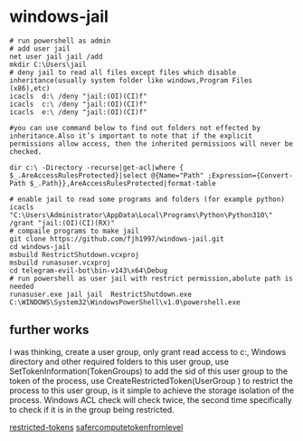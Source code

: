 # windows-jail

```
# run powershell as admin
# add user jail
net user jail jail /add
mkdir C:\Users\jail
# deny jail to read all files except files which disable inheritance(usually system folder like windows,Program Files (x86),etc)
icacls  d:\ /deny "jail:(OI)(CI)f"
icacls  c:\ /deny "jail:(OI)(CI)f"
icacls  e:\ /deny "jail:(OI)(CI)f"

#you can use command below to find out folders not effected by inheritance.Also it’s important to note that if the explicit permissions allow access, then the inherited permissions will never be checked.

dir c:\ -Directory -recurse|get-acl|where { $_.AreAccessRulesProtected}|select @{Name="Path" ;Expression={Convert-Path $_.Path}},AreAccessRulesProtected|format-table

# enable jail to read some programs and folders (for example python)
icacls "C:\Users\Administrator\AppData\Local\Programs\Python\Python310\" /grant "jail:(OI)(CI)(RX)"
# compaile programs to make jail
git clone https://github.com/fjh1997/windows-jail.git
cd windows-jail
msbuild RestrictShutdown.vcxproj
msbuild runasuser.vcxproj
cd telegram-evil-bot\bin-v143\x64\Debug
# run powershell as user jail with restrict permission,abolute path is needed
runasuser.exe jail jail  RestrictShutdown.exe  C:\WINDOWS\System32\WindowsPowerShell\v1.0\powershell.exe
```

## further works

I was thinking, create a user group, only grant read access to c:, Windows directory and other required folders to this user group, use SetTokenInformation(TokenGroups) to add the sid of this user group to the token of the process, use CreateRestrictedToken(UserGroup ) to restrict the process to this user group, is it simple to achieve the storage isolation of the process. Windows ACL check will check twice, the second time specifically to check if it is in the group being restricted.

[restricted-tokens](https://learn.microsoft.com/en-us/windows/win32/secauthz/restricted-tokens)
[safercomputetokenfromlevel](https://learn.microsoft.com/en-us/windows/win32/api/winsafer/nf-winsafer-safercomputetokenfromlevel)

